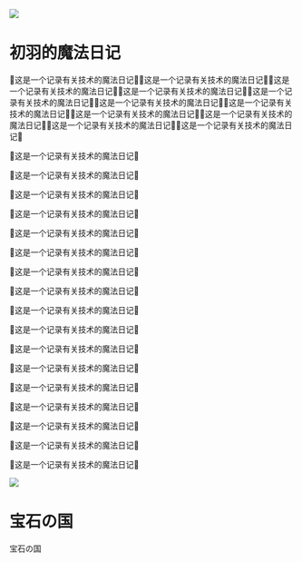 ![](https://i.loli.net/2018/08/21/5b7bb5dd4f0df.png)

# 初羽的魔法日记

🌸这是一个记录有关技术的魔法日记🔮🌸这是一个记录有关技术的魔法日记🔮🌸这是一个记录有关技术的魔法日记🔮🌸这是一个记录有关技术的魔法日记🔮🌸这是一个记录有关技术的魔法日记🔮🌸这是一个记录有关技术的魔法日记🔮🌸这是一个记录有关技术的魔法日记🔮🌸这是一个记录有关技术的魔法日记🔮🌸这是一个记录有关技术的魔法日记🔮🌸这是一个记录有关技术的魔法日记🔮🌸这是一个记录有关技术的魔法日记🔮

🌸这是一个记录有关技术的魔法日记🔮

🌸这是一个记录有关技术的魔法日记🔮

🌸这是一个记录有关技术的魔法日记🔮

🌸这是一个记录有关技术的魔法日记🔮

🌸这是一个记录有关技术的魔法日记🔮

🌸这是一个记录有关技术的魔法日记🔮

🌸这是一个记录有关技术的魔法日记🔮

🌸这是一个记录有关技术的魔法日记🔮

🌸这是一个记录有关技术的魔法日记🔮

🌸这是一个记录有关技术的魔法日记🔮

🌸这是一个记录有关技术的魔法日记🔮

🌸这是一个记录有关技术的魔法日记🔮

🌸这是一个记录有关技术的魔法日记🔮

🌸这是一个记录有关技术的魔法日记🔮

🌸这是一个记录有关技术的魔法日记🔮

🌸这是一个记录有关技术的魔法日记🔮

🌸这是一个记录有关技术的魔法日记🔮

![](https://s3.bmp.ovh/imgs/2022/03/667fb45e1ad9d8d2.jpg)

# 宝石の国

宝石の国

